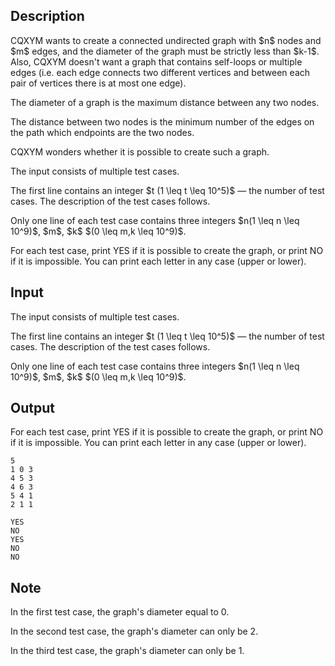 ## Description

<div><p>CQXYM wants to create a connected undirected graph with $n$ nodes and $m$ edges, and the diameter of the graph must be strictly less than $k-1$. Also, CQXYM doesn't want a graph that contains self-loops or multiple edges (i.e. each edge connects two different vertices and between each pair of vertices there is at most one edge).</p><p>The diameter of a graph is the maximum distance between any two nodes.</p><p>The distance between two nodes is the minimum number of the edges on the path which endpoints are the two nodes.</p><p>CQXYM wonders whether it is possible to create such a graph.</p></div><div class="input-specification"><p>The input consists of multiple test cases. </p><p>The first line contains an integer $t (1 \leq t \leq 10^5)$ — the number of test cases. The description of the test cases follows.</p><p>Only one line of each test case contains three integers $n(1 \leq n \leq 10^9)$, $m$, $k$ $(0 \leq m,k \leq 10^9)$.</p></div><div class="output-specification"><p>For each test case, print <span class="tex-font-style-tt">YES</span> if it is possible to create the graph, or print <span class="tex-font-style-tt">NO</span> if it is impossible. You can print each letter in any case (upper or lower).</p></div>

## Input

<p>The input consists of multiple test cases. </p><p>The first line contains an integer $t (1 \leq t \leq 10^5)$ — the number of test cases. The description of the test cases follows.</p><p>Only one line of each test case contains three integers $n(1 \leq n \leq 10^9)$, $m$, $k$ $(0 \leq m,k \leq 10^9)$.</p>

## Output

<p>For each test case, print <span class="tex-font-style-tt">YES</span> if it is possible to create the graph, or print <span class="tex-font-style-tt">NO</span> if it is impossible. You can print each letter in any case (upper or lower).</p>





```input1
5
1 0 3
4 5 3
4 6 3
5 4 1
2 1 1
```




```output1
YES
NO
YES
NO
NO
```



## Note

<p>In the first test case, the graph's diameter equal to 0.</p><p>In the second test case, the graph's diameter can only be 2.</p><p>In the third test case, the graph's diameter can only be 1.</p>
